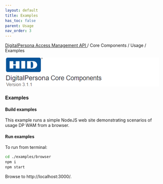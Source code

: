 ```yaml
---
layout: default
title: Examples
has_toc: false  
parent: Usage
nav_order: 3
---
```

[DigitalPersona Access Management API ](https://lenhodgeman.github.io/digitalpersona-access-management-api/)/ Core Components / Usage / Examples  

![](/docs/assets/HID-DPAM-Core.png) 
### Examples

#### Build examples

This example runs a simple NodeJS web site demonstrating scenarios of usage DP WAM from a browser.

#### Run examples

To run from terminal:

``` bash
cd ./examples/browser
npm i
npm start
```

Browse to http://localhost:3000/.
